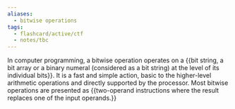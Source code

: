 ```yaml
---
aliases:
  - bitwise operations
tags:
  - flashcard/active/ctf
  - notes/tbc
---
```


 In computer programming, a bitwise operation operates on a {{bit string, a bit array or a binary numeral (considered as a bit string) at the level of its individual bits}}. It is a fast and simple action, basic to the higher-level arithmetic operations and directly supported by the processor. Most bitwise operations are presented as {{two-operand instructions where the result replaces one of the input operands.}} <!--SR:!2024-12-15,1,230!2024-12-15,1,230-->